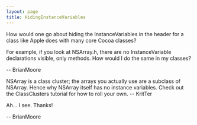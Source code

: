 ```yaml
---
layout: page
title: HidingInstanceVariables
---
```


How would one go about hiding the InstanceVariables in the header for a class like Apple does with many core Cocoa classes?  

For example, if you look at NSArray.h, there are no InstanceVariable declarations visible, only methods. How would I do the same in my classes?

-- BrianMoore

NSArray is a class cluster; the arrays you actually use are a subclass of NSArray. Hence why NSArray itself has no instance variables. Check out the ClassClusters tutorial for how to roll your own. -- KritTer

Ah... I see. Thanks!

-- BrianMoore


